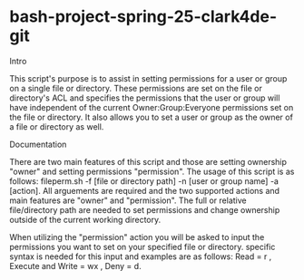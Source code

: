 # bash-project-spring-25-clark4de-git

Intro

This script's purpose is to assist in setting permissions for a user or group on a single file or directory. These permissions are set on the file or directory's ACL and specifies the permissions that the user or group will have independent of the current Owner:Group:Everyone permissions set on the file or directory. It also allows you to set a user or group as the owner of a file or directory as well.

Documentation

There are two main features of this script and those are setting ownership "owner" and setting permissions "permission". The usage of this script is as follows: fileperm.sh -f [file or directory path] -n [user or group name] -a [action]. All arguements are required and the two supported actions and main features are "owner" and "permission". The full or relative file/directory path are needed to set permissions and change ownership outside of the current working directory.

When utilizing the "permission" action you will be asked to input the permissions you want to set on your specified file or directory. specific syntax is needed for this input and examples are as follows: Read = r , Execute and Write = wx , Deny = d. 
